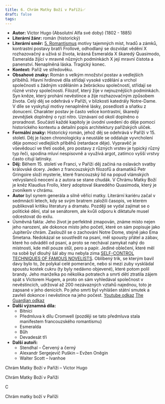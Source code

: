 ```yaml
---
title: 6. Chrám Matky Boží v Paříži✅
draft: false
tags:
---
```

 * **Autor:** Victor Hugo (Absolutní Alfa své doby) (1802 - 1885)
* **Literární žánr:** román (historický)
* **Literární směr:** [5. Romantismus](5.%20Romantismus.md) motivy tajemných míst, hradů a zámků, kontrastní postavy bratři Frollové, odhodlaný se dozvídat vědění X rozhazovačný a užívá si života, krásná Esmeralda X škaredý Quasimodo, Esmeralda žijící v mravně nůzných podmínkách X její mravní čistota a panenství. Nenaplněná láska. Tragický konec.
* **Kontext:** Paříž ve středověku.
* **Obsahové znaky:** Román s velkým množství postav a vedlejších příběhů. Hlavní hrdinové díla střídají vysoké vzdělání a vrchol společnosti s žádným vzděláním a žebráckou společností, střídají se různé vrstvy společnosti. Filozof, který žije v nejnuznějších podmínkách. Syn kněze, který prohání nevěstince a žije rozhazovačným způsobem života. Celý děj se odehrává v Paříži, v blízkosti katedrály Notre-Dame. V díle se vyskytují motivy nenaplněné lásky, posedlosti a sňatku z donucení. Charakter postav je často velice kontrastní, škaredý zevnějšek doplněný o ryzí nitro. Uznávaní od okolí doplněno o proradnost. Součástí každé kapitoly je úvodní uvedení do děje pomocí historického kontextu a detailní popis architektury pařížských uliček.
* **Formální znaky:** Historický román, jehož děj se odehrává v Paříži v 15. století. Děj je řazen chronologicky a neustále se oddaluje vyvrcholení děje pomocí vedlejších příběhů (retardace děje). Vypravěč je vševědoucí ve třetí osobě, pro postavy z různých vrstev je typický různý typ řeči, spodina mluví nespisovně a využívá argot, zatímco vyšší vrstvy často citují latinsky.
* **Děj:** Během 15. století ve Franci, v Paříži děj začíná na oslavách svatby královské dcery. Jeden z francouzských filozofů a dramatiků Petr Gringoire složí mysterie, které francouzský lid na popud vlámských velvyslanců neocení a z autora se stane chudák. V Chrámu Matky Boží je kněz Klaudius Frollo, který adoptoval škaredého Quasimoda, který je zvoníkem v chrámu. 
* **Autor** byl synem generála a silně věřící matky. Literární kariéru začal v sedmnácti letech, kdy se svým bratrem založili časopis, ve kterém publikovali kritiku literatury a dramatu. Později se vydal zajímat se o politické dění, stal se senátorem, ale kvůli odporu k diktatuře musel odcestovat do exilu.
* Úsměvná fakta: Jeho život je perfektně zmapován, známe místo nejen jeho narození, ale dokonce místo jeho početí, které on sám popisuje jako Jupiterův chrám. Zasloužil se o zachování Notre Dome, stejně jako Ema Smetana. Nedokázal se soustředit na psaní, měl spousty přátel a zábav, které ho odváděli od psaní, a proto se nechával zamykat nahý do místnosti, kde měl pouze stůl, pero a papír. Jediné oblečení, které měl na sobě byl dlouhý šál aby mu nebyla zima [SELF-CONTROL TECHNIQUES OF FAMOUS NOVELISTS](https://www.ncbi.nlm.nih.gov/pmc/articles/PMC1311220/pdf/jaba00114-0143.pdf). Oblíbený trik, se kterým bavil davy bylo to, že polykal celé pomeranče, nebo si mezi zuby vyskládal spoustu kostek cukru (ty byly nedávno objevené), které potom polil brandy. Jeho manželka po několika potratech a smrti dětí ztratila zájem spát s Victorem Hugem, a proto on sám vyhledával společnost v nevěstincích, udržoval až 200 nezávazných vztahů najednou, toto je zapsané v jeho denících. Po jeho smrti byl vyhlášen státní smutek a zavřeli dokonce i nevěstince na jeho počest. [Youtube odkaz](https://youtu.be/Lc_lNkvCgWw?si=FVh23Xhp8jvdf2LK) [The Guardian odkaz](https://www.theguardian.com/books/booksblog/2018/dec/30/party-tricks-and-naked-writing-the-eccentric-life-of-victor-hugohttps://www.theguardian.com/books/booksblog/2018/dec/30/party-tricks-and-naked-writing-the-eccentric-life-of-victor-hugo)
* **Další významná díla:** 
	* Bítníci
	* Předmluva k dílu Cromwell (později se tato předmluva stala manifestem francouzského romantismu)
	* Esmeralda
	* Bůh
	* Devadesát tři
* **Další autoři:** 
	* Stendhal – Červený a černý
	* Alexandr Sergejevič Puškin – Evžen Oněgin
	* Walter Scott – Ivanhoe

Chrám Matky Boží v Paříži – Victor Hugo

Chrám Matky Boží v Paříži

C

Chrám matky boží v Paříži